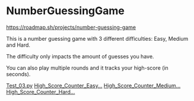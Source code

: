 # NumberGuessingGame

https://roadmap.sh/projects/number-guessing-game

This is a number guessing game with 3 different difficulties: Easy, Medium and Hard.
    
The difficulty only impacts the amount of guesses you have.

You can also play multiple rounds and it tracks your high-score (in seconds).

[Test_03.py](https://github.com/user-attachments/files/22026928/Test_03.py)
[High_Score_Counter_Easy…]()
[High_Score_Counter_Medium…]()
[High_Score_Counter_Hard…]()

